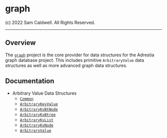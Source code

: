 graph
=====

(c) 2022 Sam Caldwell. All Rights Reserved.

---

## Overview

The [`graph`]() project is the core provider for data structures for the Adrestia graph database project. This
includes primitive `ArbitraryValue` data structures as well as more advanced graph data structures.

## Documentation

* Arbitrary Value Data Structures
    * [`Common`](../dagraphta/Common/README.md)
    * [`ArbitraryKeyValue`](ArbitraryKeyValue/README.md)
    * [`ArbitraryKvBtNode`](ArbitraryKvBtNode/README.md)
    * [`ArbitraryKvBtree`](ArbitraryKvBtree/README.md)
    * [`ArbitraryKvList`](ArbitraryKvList/README.md)
    * [`ArbitraryKvNode`](ArbitraryKvNode/README.md)
    * [`ArbitraryValue`](ArbitraryValue/README.md)
